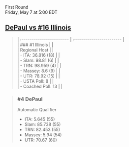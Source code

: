 First Round  
Friday, May 7 at 5:00 EDT
## [DePaul vs #16 Illinois](https://www.ncaa.com/game/5833373) 

> | :------------------------ | :------------------------ |  
> | ### #1 Illinois           | |  
> | Regional Host             | |  
> | - ITA: 36.816 (18)        | |  
> | - Slam: 98.81 (6)         | |  
> | - TRN: 98.959 (4)         | |  
> | - Massey: 8.6 (9)         | |  
> | - UTR: 78.92 (15)         | |  
> | - USTA Poll: 8            | |  
> | - Coached Poll: 13        | |  

> ### #4 DePaul  
> Automatic Qualifier  
> - ITA: 5.645 (55)  
> - Slam: 85.738 (55)  
> - TRN: 82.453 (55)  
> - Massey: 5.94 (54)  
> - UTR: 70.67 (60)  
